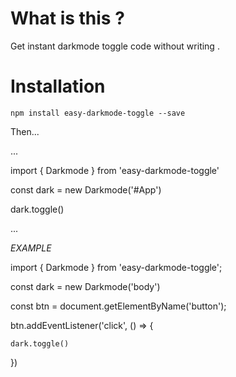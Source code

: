 # What is this ?

Get instant darkmode toggle code without writing .

# Installation

`npm install easy-darkmode-toggle --save`

Then...

...

import { Darkmode } from 'easy-darkmode-toggle'

const dark = new Darkmode('#App')

dark.toggle()

...

_EXAMPLE_

import { Darkmode } from 'easy-darkmode-toggle';

const dark = new Darkmode('body')

const btn = document.getElementByName('button');

btn.addEventListener('click', () => {

    dark.toggle()

})

